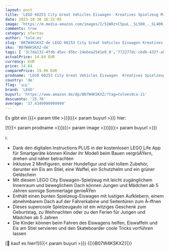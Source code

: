 ```yaml
---
layout: post
title: 'LEGO 60253 City Great Vehicles Eiswagen  Kreatives Spielzeug Mit Skater- Und Hundefigur  Geschenk Für Mädchen Und Jungen Ab 5 Jahren  Kinderspielzeug'
date: 2023-10-30 16:32:05
image: 'https://m.media-amazon.com/images/I/51W8z+C5puL._SL500_._SL400_.jpg'
comments: true
category: ofertas
author: 'tole.es'
slug: 'B07W4KSKXZ-de LEGO 60253 City Great Vehicles Eiswagen Kreatives...'
sku: 'B07W4KSKXZ-de'
tags: [ '3c7da132-4fdb-45ec-95bc-24ebea2541e9_0','772277dc-cbdb-432f-a915-25a321e9ed8c_0','772277dc-cbdb-432f-a915-25a321e9ed8c_3001','772277dc-cbdb-432f-a915-25a321e9ed8c_6101','772277dc-cbdb-432f-a915-25a321e9ed8c_9201','772277dc-cbdb-432f-a915-25a321e9ed8c_9901','Arborist Merchandising Root','Bau- & Konstruktionsspielzeug','Bauspielzeug & Konstruktionsspielzeug','Bauspielzeugsets','Custom Stores','Kunden-Favoriten: Spielzeug','LEGO','Lego City','Puppen & Plüsch Spielzeug','Self Service','Special Features Stores','Spielzeug','Spielzeugfiguren & Fahrzeuge','lego','🇩🇪', ]
actualPrice: 14.84 EUR
currency: EUR
price: 14.84
comparePrice: 19.99 EUR
prodname: 'LEGO 60253 City Great Vehicles Eiswagen  Kreatives Spielzeug Mit Skater- Und Hundefigur  Geschenk Für Mädchen Und Jungen Ab 5 Jahren  Kinderspielzeug'
country: 'de'
flag: '🇩🇪'
brand: 'LEGO'
buyurl: 'https://www.amazon.de/dp/B07W4KSKXZ/?tag=tolees0ca-21'
descuento: '25.76'
average: '17.4349999999999'
---
```


Es gibt ein [{{< param title >}}]({{< param buyurl >}}) hier:

[![{{< param prodname >}}]({{< param image >}})]({{< param buyurl >}})

ℹ️:

- Dank den digitalen Instructions PLUS in der kostenlosen LEGO Life App für Smartgeräte können Kinder ihr Modell beim Bauen vergröÃŸern, drehen und näher betrachten
- Inklusive 2 Minifiguren, einer Hundefigur und viel tollem Zubehör, darunter ein Eis am Stiel, eine Waffel, ein Schutzhelm und ein grüner Geldschein
- Mit diesem LEGO City Eiswagen-Spielzeug mit leicht zugänglichem Innenraum und beweglichem Dach können Jungen und Mädchen ab 5 Jahren sonnige Sommertage genieÃŸen
- Enthält einen bunten Spielzeug-Eiswagen mit lustigen Aufklebern, einem abnehmbarem Dach auf der Fahrerkabine und Seitentüren zum Ã–ffnen
- Dieses supercoole Spielzeugauto ist ein witziges Geschenk zum Geburtstag, zu Weihnachten oder zu den Ferien für Jungen und Mädchen ab 5 Jahren
- Die Kinder können beim Fahren des Eiswagens helfen, Eiswaffeln und Eis am Stiel servieren und den Skateboarder coole Tricks vorführen lassen

[🛒 kauf es hier!!]({{< param buyurl >}})
{{<world>}}B07W4KSKXZ{{</world>}}
